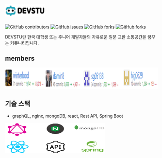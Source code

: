 # <img src="/img/devstu_text_logo_empty.png" width="130px" height="40px">
<img alt="GitHub contributors" src="https://img.shields.io/github/contributors/22hours/devstudent">
<a href="https://github.com/22hours/DevStudent/issues"><img alt="GitHub issues" src="https://img.shields.io/github/issues/22hours/DevStudent"></a>
<a href="https://github.com/22hours/DevStudent/network"><img alt="GitHub forks" src="https://img.shields.io/github/forks/22hours/DevStudent"></a>
<a href="https://github.com/22hours">
  <img alt="GitHub forks" src="https://img.shields.io/badge/license-22hours-blue"></a>

DEVSTU란 한국 대학생 또는 주니어 개발자들의 자유로운 질문 교환 소통공간을 꿈꾸는 커뮤니티입니다.



## members
<center><img src="/img/contributors.png" width="100%" height="70"></center>


## 기술 스택

- graphQL, nginx, mongoDB, react, Rest API, Spring Boot

<img src="./img/stack.PNG" width="330px" height="100px">
